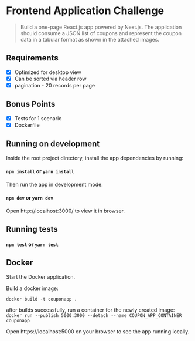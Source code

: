 # Frontend Application Challenge

> Build a one-page React.js app powered by Next.js. The application should consume a JSON list of coupons and represent the coupon data in a tabular format as shown in the attached images.

## Requirements

- [x] Optimized for desktop view
- [x] Can be sorted via header row
- [x] pagination - 20 records per page

## Bonus Points

- [x] Tests for 1 scenario
- [x] Dockerfile

## Running on development

Inside the root project directory, install the app dependencies by running:

#### `npm install` or `yarn install`

Then run the app in development mode:

#### `npm dev` or `yarn dev`

Open http://localhost:3000/ to view it in browser.

## Running tests

#### `npm test` or `yarn test`

## Docker

Start the Docker application.

Build a docker image:

`docker build -t couponapp .`

after builds successfully, run a container for the newly created image:
`docker run --publish 5000:3000 --detach --name COUPON_APP_CONTAINER couponapp`

Open https://localhost:5000 on your browser to see the app running locally.
